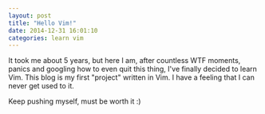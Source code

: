 ```yaml
---
layout: post
title: "Hello Vim!"
date: 2014-12-31 16:01:10
categories: learn vim
---
```

It took me about 5 years, but here I am, after countless WTF moments, panics and googling how to even quit this thing, I've finally decided to learn Vim.
This blog is my first "project" written in Vim. I have a feeling that I can never get used to it.

Keep pushing myself, must be worth it :)

